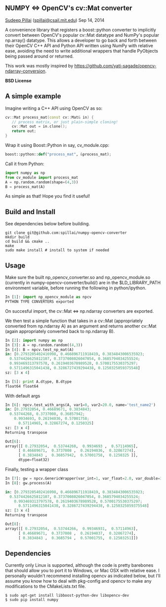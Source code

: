 ## NUMPY <=> OpenCV's cv::Mat converter
[Sudeep Pillai](http://people.csail.mit.edu/spillai) (spillai@csail.mit.edu) Sep 14, 2014

A convenience library that registers a boost::python converter to implicitly
convert between OpenCV's popular cv::Mat datatype and NumPy's popular
np.array() datatype. This allows a developer to go back and forth between their
OpenCV C++ API and Python API written using NumPy with relative ease, avoiding the need to
write additional wrappers that handle PyObjects being passed around or returned.

This work was mostly inspired by
https://github.com/yati-sagade/opencv-ndarray-conversion.

**BSD License**

## A simple example

Imagine writing a C++ API using OpenCV as so:
```c++
cv::Mat process_mat(const cv::Mat& in) {
   // process matrix, or just plain-simple cloning!
   cv::Mat out = in.clone();
   return out;
}
```

Wrap it using Boost::Python in say, cv_module.cpp:
```python
boost::python::def("process_mat", &process_mat);
```

Call it from Python:
```python
import numpy as np
from cv_module import process_mat
A = np.random.random(shape=(4,3))
B = process_mat(A)
```

As simple as that! Hope you find it useful!

## Build and Install
See dependencies below before building.
```
git clone git@github.com:spillai/numpy-opencv-converter
mkdir build
cd build && cmake ..
make
sudo make install # install to system if needed
```

## Usage

Make sure the built np_opencv_converter.so and np_opencv_module.so
(currently in numpy-opencv-converter/build/) are in the $LD_LIBRARY_PATH
environment variable, before running the following in python/ipython.

```python
In [1]: import np_opencv_module as npcv
PYTHON TYPE CONVERTERS exported
```
On succesful import, the cv::Mat <=> np.ndarray converters are exported.

We then test  a simple function that takes in a cv::Mat (appropriately converted
from np.ndarray A) as an argument and returns
another cv::Mat (again appropriately converted back to np.ndarray B).

```python
In [2]: import numpy as np
In [3]: A = np.random.random((4,3))
In [4]: B = npcv.test_np_mat(A)
in: [0.2793205402416998, 0.466896711918419, 0.3834843006535923;
  0.5374426625812107, 0.3737008026047054, 0.3685794034255524;
  0.993469313797578, 0.2619403678989528, 0.5700175530375297;
  0.5711496315041438, 0.3286727439294438, 0.1250325059375548]
sz: [3 x 4]

In [5]: print A.dtype, B.dtype
float64 float64
```

With default args
```python
In [6]: npcv.test_with_args(A, var1=0, var2=20.0, name='test_name2')
in: [0.27932054, 0.46689671, 0.3834843;
  0.53744268, 0.3737008, 0.36857942;
    0.9934693, 0.26194036, 0.57001758;
	  0.57114965, 0.32867274, 0.1250325]
sz: [3 x 4]
Returning transpose

Out[6]:
array([[ 0.27932054,  0.53744268,  0.9934693 ,  0.57114965],
 	  [ 0.46689671,  0.3737008 ,  0.26194036,  0.32867274],
	  [ 0.3834843 ,  0.36857942,  0.57001758,  0.1250325 ]],
	  dtype=float32)
```

Finally, testing a wrapper class
```python
In [7]: gw = npcv.GenericWrapper(var_int=1, var_float=2.0, var_double=3.0, var_string='string')
In [8]: gw.process(A)

in: [0.2793205402416998, 0.466896711918419, 0.3834843006535923;
  0.5374426625812107, 0.3737008026047054, 0.3685794034255524;
    0.993469313797578, 0.2619403678989528, 0.5700175530375297;
	  0.5711496315041438, 0.3286727439294438, 0.1250325059375548]
sz: [3 x 4]
Returning transpose

Out[8]:
array([[ 0.27932054,  0.53744266,  0.99346931,  0.57114963],
      [ 0.46689671,  0.3737008 ,  0.26194037,  0.32867274],
      [ 0.3834843 ,  0.3685794 ,  0.57001755,  0.12503251]])
```

## Dependencies
Currently only Linux is supported, although the code is pretty barebones that
should allow you to port it to Windows, or Mac OSX with relative ease.
I personally wouldn't recommend installing opencv as indicated below, but I'll
assume you know how to deal with pkg-config and opencv to make any
modifications to the CMakeLists.txt file.

```
$ sudo apt-get install libboost-python-dev libopencv-dev
$ sudo pip install numpy
```

